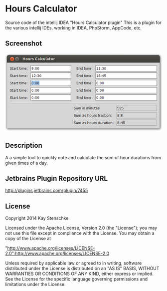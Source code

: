 Hours Calculator
================

Source code of the intellij IDEA "Hours Calculator plugin"
This is a plugin for the various intellij IDEs, working in IDEA, PhpStorm, AppCode, etc.


Screenshot
----------
![Hours Calculator Plugin](https://github.com/kstenschke/hourscalculator-plugin/blob/master/screenshot.png?raw=true)


Description
-----------
A a simple tool to quickly note and calculate the sum of hour durations from given times of a day.


Jetbrains Plugin Repository URL
-------------------------------
http://plugins.jetbrains.com/plugin/7455


License
-------
Copyright 2014 Kay Stenschke

Licensed under the Apache License, Version 2.0 (the "License");
you may not use this file except in compliance with the License.
You may obtain a copy of the License at

"http://www.apache.org/licenses/LICENSE-2.0":http://www.apache.org/licenses/LICENSE-2.0

Unless required by applicable law or agreed to in writing, software
distributed under the License is distributed on an "AS IS" BASIS,
WITHOUT WARRANTIES OR CONDITIONS OF ANY KIND, either express or implied.
See the License for the specific language governing permissions and
limitations under the License.
